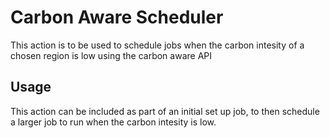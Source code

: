 # Carbon Aware Scheduler
This action is to be used to schedule jobs when the carbon intesity of a chosen region is low using the carbon aware API

## Usage
This action can be included as part of an initial set up job, to then schedule a larger job to run when the carbon intesity is low.
